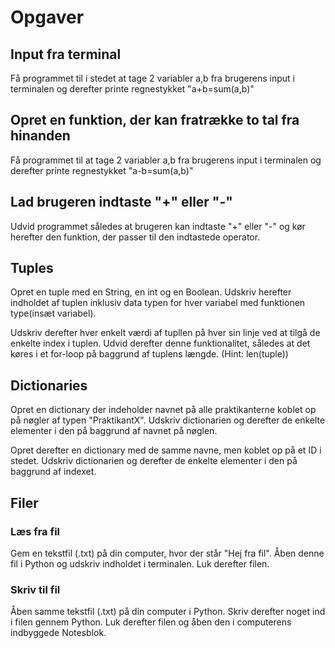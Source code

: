 # Opgaver

## Input fra terminal

Få programmet til i stedet at tage 2 variabler a,b fra brugerens input i terminalen og derefter printe regnestykket "a+b=sum(a,b)"

## Opret en funktion, der kan fratrække to tal fra hinanden

Få programmet til at tage 2 variabler a,b fra brugerens input i terminalen og derefter printe regnestykket "a-b=sum(a,b)"

## Lad brugeren indtaste "+" eller "-"

Udvid programmet således at brugeren kan indtaste "+" eller "-" og kør herefter den funktion, der passer til den indtastede operator.

## Tuples

Opret en tuple med en String, en int og en Boolean. Udskriv herefter indholdet af tuplen inklusiv data typen for hver variabel med funktionen type(insæt variabel).

Udskriv derefter hver enkelt værdi af tupllen på hver sin linje ved at tilgå de enkelte index i tuplen. Udvid derefter denne funktionalitet, således at det køres i et for-loop på baggrund af tuplens længde. (Hint: len(tuple))

## Dictionaries
Opret en dictionary der indeholder navnet på alle praktikanterne koblet op på nøgler af typen "PraktikantX". Udskriv dictionarien og derefter de enkelte elementer i den på baggrund af navnet på nøglen.

Opret derefter en dictionary med de samme navne, men koblet op på et ID i stedet. Udskriv dictionarien og derefter de enkelte elementer i den på baggrund af indexet.

## Filer
### Læs fra fil

Gem en tekstfil (.txt) på din computer, hvor der står "Hej fra fil". Åben denne fil i Python og udskriv indholdet i terminalen. Luk derefter filen.

### Skriv til fil

Åben samme tekstfil (.txt) på din computer i Python. Skriv derefter noget ind i filen gennem Python. Luk derefter filen og åben den i computerens indbyggede Notesblok.
